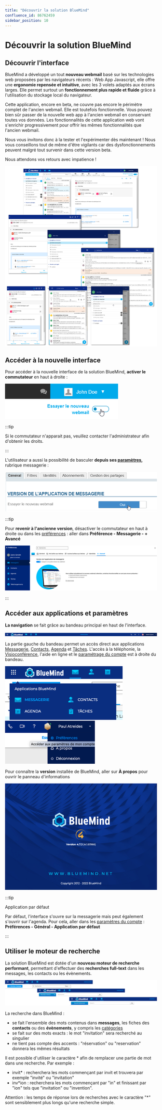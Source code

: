 ```yaml
---
title: "Découvrir la solution BlueMind"
confluence_id: 86762459
sidebar_position: 10
---
```

# Découvrir la solution BlueMind


## Découvrir l'interface

BlueMind a développé un tout **nouveau webmail** basé sur les technologies web proposées par les navigateurs récents : Web App Javascript, elle offre une **ergonomie repensée et intuitive**, avec les 3 volets adaptés aux écrans larges. Elle permet surtout un **fonctionnement plus rapide et fluide** grâce à l'utilisation du stockage local du navigateur.

Cette application, encore en beta, ne couvre pas encore le périmètre complet de l'ancien webmail. Elle est toutefois fonctionnelle. Vous pouvez bien sûr passer de la nouvelle web app à l'ancien webmail en conservant toutes vos données. Les fonctionnalités de cette application web vont s'enrichir progressivement pour offrir les mêmes fonctionnalités que l'ancien webmail.

Nous vous invitons donc à la tester et l'expérimenter dès maintenant ! Nous vous conseillons tout de même d'être vigilants car des dysfonctionnements peuvent malgré tout survenir dans cette version beta.

Nous attendons vos retours avec impatience !


![](../attachments/86762459/86765392.png)


## Accéder à la nouvelle interface

Pour accéder à la nouvelle interface de la solution BlueMind, **activer le commutateur** en haut à droite :

![](../attachments/86762459/86765391.png)


:::tip

Si le commutateur n'apparait pas, veuillez contacter l'administrateur afin d'obtenir les droits.

:::


L'utilisateur a aussi la possibilité de basculer **depuis ses [paramètres](/Guide_de_l_utilisateur/Paramètres_utilisateur/),** rubrique messagerie :

![](../attachments/86762459/86765390.png)


:::tip

Pour **revenir à l'ancienne version**, désactiver le commutateur en haut à droite ou dans les [préférences](/Guide_de_l_utilisateur/Paramétrer_le_compte_utilisateur/) : aller dans **Préférence - Messagerie - + Avancé**

![](../attachments/86762459/86765389.png)

:::


## Accéder aux applications et paramètres

**La navigation** se fait grâce au bandeau principal en haut de l'interface.

![](../attachments/86762459/86765384.png)


La partie gauche du bandeau permet un accès direct aux applications [Messagerie](/Guide_de_l_utilisateur/La_messagerie_4.7/), [Contacts](/Guide_de_l_utilisateur/Les_contacts_4.7/), [Agenda](/Guide_de_l_utilisateur/L_agenda_4.7/) et [Tâches](/Guide_de_l_utilisateur/Les_tâches_4.7/). 
L'accès à la téléphonie, la [Visioconférence](/Guide_de_l_utilisateur/La_visioconférence_4.7/), l'aide en ligne et le [paramétrage du compte](/Guide_de_l_utilisateur/Paramétrer_le_compte_utilisateur/) est à droite du bandeau.


**![](../attachments/86762459/86765388.png)![](../attachments/86762459/86765385.png)**


Pour connaître la **version** installée de BlueMind, aller sur **À propos** pour ouvrir le panneau d'informations

![](../attachments/86762459/86765387.png)


:::tip

Application par défaut

Par défaut, l'interface s'ouvre sur la messagerie mais peut également s'ouvrir sur l'agenda. Pour cela, aller dans les [paramètres du compte](/Guide_de_l_utilisateur/Paramétrer_le_compte_utilisateur/) : **Préférences - Général - Application par défaut**

:::


## Utiliser le moteur de recherche

La solution BlueMind est dotée d'un **nouveau moteur de recherche performant**, permettant d'effectuer des **recherches full-text** dans les messages, les contacts ou les évènements.


![](../attachments/86762459/86765386.png)


La recherche dans BlueMind :

- se fait l'ensemble des mots contenus dans **messages**, les fiches des **contacts** ou des **évènements**, y compris les [catégories](/Guide_de_l_utilisateur/Paramétrer_le_compte_utilisateur/#créer-des-catégories)
- se fait sur des mots exacts : le mot "invitation" sera recherché au singulier
- ne tient pas compte des accents : "réservation" ou "reservation" donnera les mêmes résultats


Il est possible d'utiliser le caractère * afin de remplacer une partie de mot dans une recherche. Par exemple :

- invit* : recherchera les mots commençant par invit et trouvera par exemple "invité" ou "invitation"
- inv*ion : recherchera les mots commençant par "in" et finissant par "ion" tels que "invitation" ou "invention".


Attention : les temps de réponse lors de recherches avec le caractère "*" sont sensiblement plus longs qu'une recherche simple.


